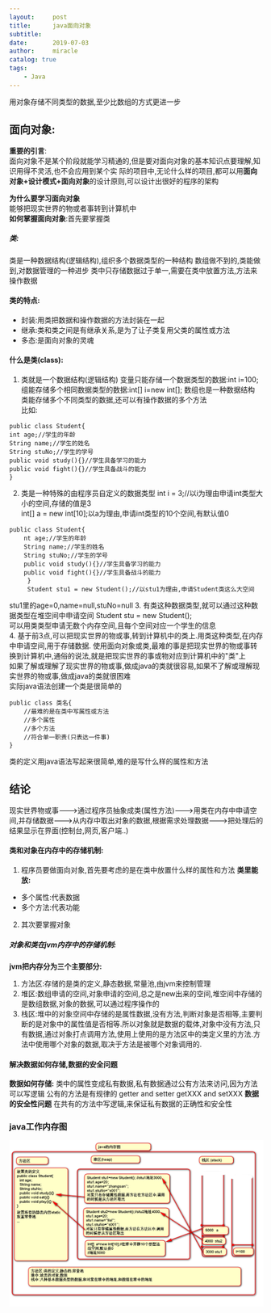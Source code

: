 ```yaml
---
layout:     post
title:      java面向对象
subtitle:   
date:       2019-07-03
author:     miracle
catalog: true
tags:
    - Java
---
```

用对象存储不同类型的数据,至少比数组的方式更进一步
## 面向对象:
**重要的引言**:<br>
面向对象不是某个阶段就能学习精通的,但是要对面向对象的基本知识点要理解,知识用得不灵活,也不会应用到某个实	际的项目中,无论什么样的项目,都可以用**面向对象+设计模式+面向对象**的设计原则,可以设计出很好的程序的架构<br>

**为什么要学习面向对象**<br>
能够把现实世界的物或者事转到计算机中<br>
**如何掌握面向对象**:首先要掌握类

##### 类:
类是一种数据结构(逻辑结构),组织多个数据类型的一种结构
数组做不到的,类能做到,对数据管理的一种进步
类中只存储数据过于单一,需要在类中放置方法,方法来操作数据

#### 类的特点:
* 封装:用类把数据和操作数据的方法封装在一起
* 继承:类和类之间是有继承关系,是为了让子类复用父类的属性或方法
* 多态:是面向对象的灵魂

#### 什么是类(class):
1. 类就是一个数据结构(逻辑结构)
变量只能存储一个数据类型的数据:int i=100;<br>
组能存储多个相同数据类型的数据:int[] i=new int[]; 数组也是一种数据结构<br>
类能存储多个不同类型的数据,还可以有操作数据的多个方法<br>
比如:
	 	
```
public class Student{
int age;//学生的年龄
String name;//学生的姓名
String stuNo;//学生的学号
public void study(){}//学生具备学习的能力
public void fight(){}//学生具备战斗的能力
}
```	 	
	 	
2. 类是一种特殊的由程序员自定义的数据类型
int i = 3;//以i为理由申请int类型大小的空间,存储的值是3<br>
int[] a = new int[10];以a为理由,申请int类型的10个空间,有默认值0<br>
	 
```
public class Student{
	nt age;//学生的年龄
	String name;//学生的姓名
	String stuNo;//学生的学号
	public void study(){}//学生具备学习的能力
	public void fight(){}//学生具备战斗的能力
	 }
	 Student stu1 = new Student();//以stu1为理由,申请Student类这么大空间
```
		
stu1里的age=0,name=null,stuNo=null
3. 有类这种数据类型,就可以通过这种数据类型在堆空间中申请空间
 Student stu = new Student();<br>
 可以用类类型申请无数个内存空间,且每个空间对应一个学生的信息<br>
4. 基于前3点,可以把现实世界的物或事,转到计算机中的类上.用类这种类型,在内存中申请空间,用于存储数据.
使用面向对象或类,最难的事是把现实世界的物或事转换到计算机中,通俗的说法,就是把现实世界的事或物对应到计算机中的"类"上<br>
如果了解或理解了现实世界的物或事,做成java的类就很容易,如果不了解或理解现实世界的物或事,做成java的类就很困难<br>
实际java语法创建一个类是很简单的
```
public class 类名{
	//最难的是在类中写属性或方法
	//多个属性
	//多个方法
	//符合单一职责(只表达一件事)
}
```
类的定义用java语法写起来很简单,难的是写什么样的属性和方法
## 结论
现实世界物或事--->通过程序员抽象成类(属性方法)--->用类在内存中申请空间,并存储数据--->从内存中取出对象的数据,根据需求处理数据--->把处理后的结果显示在界面(控制台,网页,客户端..)
#### 类和对象在内存中的存储机制:
1. 程序员要做面向对象,首先要考虑的是在类中放置什么样的属性和方法
**类里能放:**
* 多个属性:代表数据
* 多个方法:代表功能
2. 其次要掌握对象
##### 对象和类在jvm内存中的存储机制:
**jvm把内存分为三个主要部分:**
1. 方法区:存储的是类的定义,静态数据,常量池,由jvm来控制管理
2. 堆区:数组申请的空间,对象申请的空间,总之是new出来的空间,堆空间中存储的是数组数据,对象的数据,可以通过程序操作的
3. 栈区:堆中的对象空间中存储的是属性数据,没有方法,判断对象是否相等,主要判断的是对象中的属性值是否相等.所以对象就是数据的载体,对象中没有方法,只有数据,通过对象打点调用方法,使用上使用的是方法区中的类定义里的方法.方法中使用哪个对象的数据,取决于方法是被哪个对象调用的.

#### 解决数据如何存储,数据的安全问题
**数据如何存储:**
	类中的属性变成私有数据,私有数据通过公有方法来访问,因为方法可以写逻辑
	公有的方法是有规律的 getter and setter     getXXX and setXXX
**数据的安全性问题**
	在共有的方法中写逻辑,来保证私有数据的正确性和安全性

### java工作内存图
![java内存图](https://github.com/1877551230/1877551230.github.io/raw/master/img/javaNC.png)



	